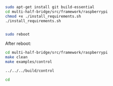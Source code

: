 ```sh
sudo apt-get install git build-essential
cd multi-half-bridge/src/framework/raspberrypi
chmod +x ./install_requirements.sh
./install_requirements.sh


sudo reboot
```

After reboot:

```sh
cd multi-half-bridge/src/framework/raspberrypi
make clean
make examples/control
```

```sh
../../../build/control
```


```sh
cd
```